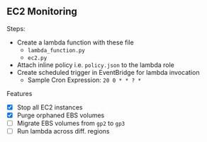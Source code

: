 ## EC2 Monitoring

Steps:

- Create a lambda function with these file
    - `lambda_function.py`
    - `ec2.py`
- Attach inline policy i.e. `policy.json` to the lambda role
- Create scheduled trigger in EventBridge for lambda invocation
    - Sample Cron Expression: `20 0 * * ? *`

Features

- [x] Stop all EC2 instances
- [x] Purge orphaned EBS volumes
- [ ] Migrate EBS volumes from `gp2` to `gp3`
- [ ] Run lambda across diff. regions

